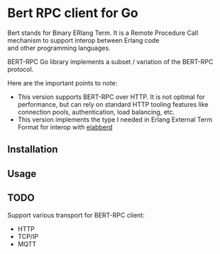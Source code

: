 # Bert RPC client for Go

Bert stands for Binary ERlang Term. It is a Remote Procedure Call mechanism to support interop between Erlang code\
and other programming languages.

BERT-RPC Go library implements a subset / variation of the BERT-RPC protocol.

Here are the important points to note:
- This version supports BERT-RPC over HTTP. It is not optimal for performance, but can rely on standard HTTP tooling
  features like connection pools, authentication, load balancing, etc.
- This version implements the type I needed in Erlang External Term Format for interop with
  [ejabberd](https://github.com/processone/ejabberd/)

## Installation

## Usage

## TODO

Support various transport for BERT-RPC client:
- HTTP
- TCP/IP
- MQTT
